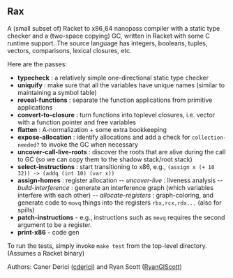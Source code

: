 ## Rax

A (small subset of) Racket to x86_64 nanopass compiler with a static type checker and a (two-space copying) GC, written in Racket with some C runtime support. The source language has integers, booleans, tuples, vectors, comparisons, lexical closures, etc.

Here are the passes:

* **typecheck** : a relatively simple one-directional static type checker
* **uniquify** : make sure that all the variables have unique names (similar to maintaining a symbol table)
* **reveal-functions** : separate the function applications from primitive applications
* **convert-to-closure** : turn functions into toplevel closures, i.e. vector with a function pointer and free variables
* **flatten** : A-normalization + some extra bookkeeping
* **expose-allocation** : identify allocations and add a check for `collection-needed?` to invoke the GC when necessary
* **uncover-call-live-roots** : discover the roots that are alive during the call to GC (so we can copy them to the shadow stack/root stack)
* **select-instructions** : start transitioning to x86, e.g., `(assign x (+ 10 32)) -> (addq (int 10) (var x))`
* **assign-homes** : register allocation
-- *uncover-live* : liveness analysis
-- *build-interference* : generate an interference graph (which variables interfere with each other)
-- *allocate-registers* : graph-coloring, and generate code to `movq` things into the registers `rbx,rcx,rdx...` (also for spills)
* **patch-instructions** - e.g., instructions such as `movq` requires the second argument to be a register.
* **print-x86** - code gen


To run the tests, simply invoke `make test` from the top-level directory. (Assumes a Racket binary)


Authors: Caner Derici ([cderici](https://github.com/cderici)) and Ryan Scott ([RyanGlScott](https://github.com/RyanGlScott))